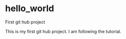 # hello_world
First git hub project

This is my first git hub project.  I am following the tutorial.
